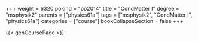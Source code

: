 +++
weight = 6320
pokind = "po2014"
title = "CondMatter I"
degree = "msphysik2"
parents = ["physics61a"]
tags = ["msphysik2", "CondMatter I", "physics61a"]
categories = ["course"]
bookCollapseSection = false
+++

{{< genCoursePage >}}
